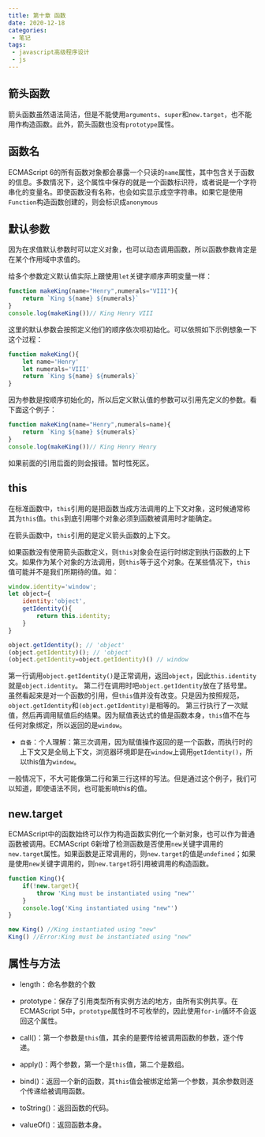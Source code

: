 ```yaml
---
title: 第十章 函数
date: 2020-12-18
categories:
 - 笔记
tags:
 - javascript高级程序设计
 - js
---
```


## 箭头函数

箭头函数虽然语法简洁，但是不能使用`arguments`、`super`和`new.target`，也不能用作构造函数。此外，箭头函数也没有`prototype`属性。

## 函数名

ECMAScript 6的所有函数对象都会暴露一个只读的`name`属性，其中包含关于函数的信息。多数情况下，这个属性中保存的就是一个函数标识符，或者说是一个字符串化的变量名。即使函数没有名称，也会如实显示成空字符串。如果它是使用`Function`构造函数创建的，则会标识成`anonymous`

## 默认参数

因为在求值默认参数时可以定义对象，也可以动态调用函数，所以函数参数肯定是在某个作用域中求值的。

给多个参数定义默认值实际上跟使用`let`关键字顺序声明变量一样：

```javascript
function makeKing(name="Henry",numerals="VIII"){
    return `King ${name} ${numerals}`
}
console.log(makeKing())// King Henry VIII
```

这里的默认参数会按照定义他们的顺序依次呗初始化。可以依照如下示例想象一下这个过程：

```javascript
function makeKing(){
    let name='Henry'
    let numerals='VIII'
    return `King ${name} ${numerals}`
}
```

因为参数是按顺序初始化的，所以后定义默认值的参数可以引用先定义的参数。看下面这个例子：

```javascript
function makeKing(name="Henry",numerals=name){
    return `King ${name} ${numerals}`
}
console.log(makeKing())// King Henry Henry
```

如果前面的引用后面的则会报错。暂时性死区。

## this

在标准函数中，`this`引用的是把函数当成方法调用的上下文对象，这时候通常称其为`this`值。`this`到底引用哪个对象必须到函数被调用时才能确定。

在箭头函数中，`this`引用的是定义箭头函数的上下文。

如果函数没有使用箭头函数定义，则`this`对象会在运行时绑定到执行函数的上下文。如果作为某个对象的方法调用，则`this`等于这个对象。在某些情况下，`this`值可能并不是我们所期待的值。如：

```javascript
window.identity='window';
let object={
    identity:'object',
    getIdentity(){
        return this.identity;
    }
}

object.getIdentity(); // 'object'
(object.getIdentity)(); // 'object'
(object.getIdentity=object.getIdentity)() // window
```

第一行调用`object.getIdentity()`是正常调用，返回`object`，因此`this.identity`就是`object.identity`。
第二行在调用时吧`object.getIdentity`放在了括号里。虽然看起来是对一个函数的引用，但`this`值并没有改变。只是因为按照规范，`object.getIdentity`和`(object.getIdentity)`是相等的。
第三行执行了一次赋值，然后再调用赋值后的结果。因为赋值表达式的值是函数本身，`this`值不在与任何对象绑定，所以返回的是`window`。

- `自备`：个人理解：第三次调用，因为赋值操作返回的是一个函数，而执行时的上下文又是全局上下文，浏览器环境即是在`window`上调用`getIdentity()`，所以this值为`window`。

一般情况下，不大可能像第二行和第三行这样的写法。但是通过这个例子，我们可以知道，即使语法不同，也可能影响this的值。

## new.target

ECMAScript中的函数始终可以作为构造函数实例化一个新对象，也可以作为普通函数被调用。ECMAScript 6新增了检测函数是否使用`new`关键字调用的`new.target`属性。如果函数是正常调用的，则`new.target`的值是`undefined`；如果是使用`new`关键字调用的，则`new.target`将引用被调用的构造函数。


```javascript
function King(){
    if(!new.target){
        throw 'King must be instantiated using "new"'
    }
    console.log('King instantiated using "new"')
}

new King() //King instantiated using "new"
King() //Error:King must be instantiated using "new"
```

## 属性与方法

- length：命名参数的个数
- prototype：保存了引用类型所有实例方法的地方，由所有实例共享。在ECMAScript 5中，`prototype`属性时不可枚举的，因此使用`for-in`循环不会返回这个属性。

- call()：第一个参数是`this`值，其余的是要传给被调用函数的参数，逐个传递。
- apply()：两个参数，第一个是`this`值，第二个是数组。
- bind()：返回一个新的函数，其`this`值会被绑定给第一个参数，其余参数则逐个传递给被调用函数。
- toString()：返回函数的代码。
- valueOf()：返回函数本身。